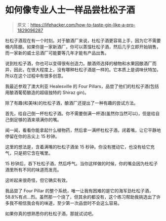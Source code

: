 # 如何像专业人士一样品尝杜松子酒

> 原文：<https://lifehacker.com/how-to-taste-gin-like-a-pro-1829096287>

杜松子酒现在有一个时刻。对于酿酒厂来说，杜松子酒更容易上手，因为它不需要桶内陈酿。如果你是一家新酒厂，你可以蒸馏杜松子酒，然后几乎立即开始销售，而一家新的威士忌酒厂可能要等几年才能有产品出售。



说到杜松子酒，你也可以变得很有创造力。酿酒师选择的植物和水果因酿酒厂而异，因此，在很大程度上，没有哪种杜松子酒是一样的。它本质上是调味伏特加，所以在这个过程中有很多创意。

我最近参观了澳大利亚 Healesville 的 Four Pillars，品尝了他们的杜松子酒(包括用酿酒葡萄酿造的超级独特的 Shiraz gin)。

除了有趣(和美味)的杜松子酒，酿酒厂还提出了一种有趣的尝试方法。

首先，给自己倒一杯杜松子酒。你不需要倒满一杯酒(虽然你当然可以)，但是给自己倒足够的酒来填满你的嘴。

闻一闻，看看你能拿起什么植物药，然后拿一满杯杜松子酒，闭着嘴，让它平静地停留在你的舌尖上 15 秒钟。

这里的想法是，含着满嘴的杜松子酒坐 15 秒钟。你没有搅动它，也没有给它充气，只是把它含在嘴里。

15 秒钟后，吞下杜松子酒，然后呼气。当你这样做的时候，你的嘴会因为杜松子酒里所有不同的味道而发亮。

这听起来很奇怪，但它确实有效。

我品尝了 Four Pillar 的整个系统，唯一让我有困难的是它的海军劲杜松子酒，58.8%有点…烈。虽然那一个烧了，但其余的都没有，这个练习帮助我挑选出了许多我不相信我会有的味道，至少第一次品尝时不会这么容易。

如果你真的想熟悉你的杜松子酒，那就试试吧。
